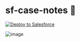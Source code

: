 
# sf-case-notes 📝

<a href="https://githubsfdeploy.herokuapp.com">
  <img alt="Deploy to Salesforce"
       src="https://raw.githubusercontent.com/afawcett/githubsfdeploy/master/deploy.png">
</a>

![image](https://user-images.githubusercontent.com/36901822/223191790-2eb37780-aaf4-41f9-92dd-fda3e3d6cd07.png)
